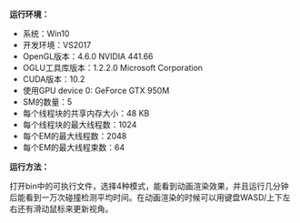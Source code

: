 **运行环境：**

- 系统：Win10
- 开发环境：VS2017
- OpenGL版本：4.6.0 NVIDIA 441.66
- OGLU工具库版本：1.2.2.0 Microsoft Corporation
- CUDA版本：10.2
- 使用GPU device 0: GeForce GTX 950M
- SM的数量：5
- 每个线程块的共享内存大小：48 KB
- 每个线程块的最大线程数：1024
- 每个EM的最大线程数：2048
- 每个EM的最大线程束数：64

**运行方法：**

打开bin中的可执行文件，选择4种模式，能看到动画渲染效果，并且运行几分钟后能看到一万次碰撞检测平均时间。在动画渲染的时候可以用键盘WASD/上下左右还有滑动鼠标来更新视角。